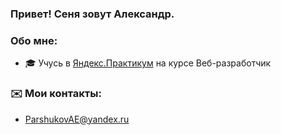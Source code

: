 ### Привет! Сеня зовут Александр.

### Обо мне:
- 🎓 Учусь в [Яндекс.Практикум](https://practicum.yandex.ru/) на курсе Веб-разработчик

### ✉️ Мои контакты:
- ParshukovAE@yandex.ru